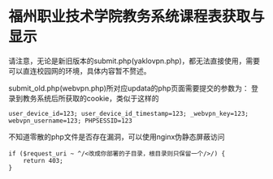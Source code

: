 # 福州职业技术学院教务系统课程表获取与显示
请注意，无论是新旧版本的submit.php(yaklovpn.php)，都无法直接使用，需要可以直连校园网的环境，具体内容暂不赘述。

submit_old.php(webvpn.php)所对应updata的php页面需要提交的参数为：
登录到教务系统后所获取的cookie，类似于这样的
```
user_device_id=123; user_device_id_timestamp=123; _webvpn_key=123; webvpn_username=123; PHPSESSID=123
```

不知道零散的php文件是否存在漏洞，可以使用nginx伪静态屏蔽访问
```
if ($request_uri ~ ^/<改成你部署的子目录，根目录则只保留一个/>/) {
	return 403;
}
```